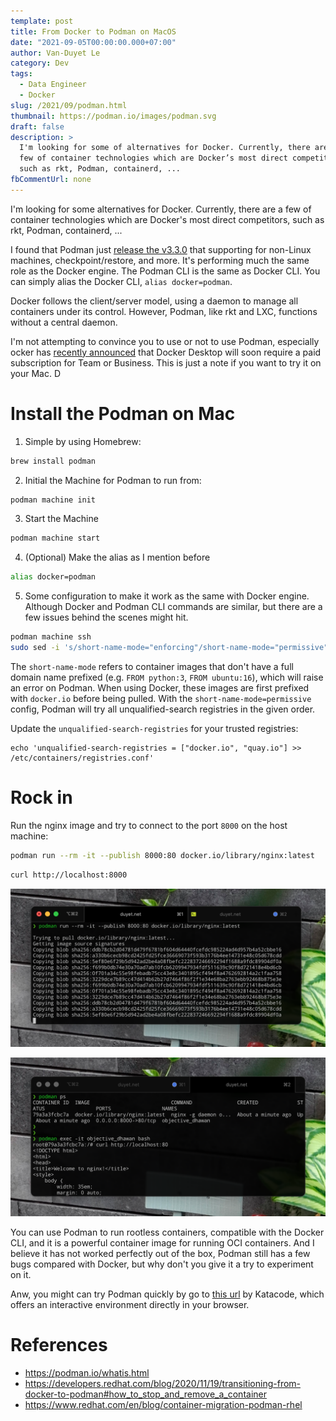 ```yaml
---
template: post
title: From Docker to Podman on MacOS
date: "2021-09-05T00:00:00.000+07:00"
author: Van-Duyet Le
category: Dev
tags:
  - Data Engineer
  - Docker
slug: /2021/09/podman.html
thumbnail: https://podman.io/images/podman.svg
draft: false
description: >
  I'm looking for some of alternatives for Docker. Currently, there are a 
  few of container technologies which are Docker’s most direct competitors, 
  such as rkt, Podman, containerd, ...
fbCommentUrl: none
---
```


I'm looking for some alternatives for Docker. Currently, there are a
few of container technologies which are Docker's most direct competitors,
such as rkt, Podman, containerd, ...

I found that Podman just [release the v3.3.0](https://twitter.com/Podman_io/status/1432800271873323010)
that supporting for non-Linux machines, checkpoint/restore, and more.
It's performing much the same role as the Docker engine.
The Podman CLI is the same as Docker CLI. You can simply alias the Docker CLI, `alias docker=podman`.

Docker follows the client/server model, using a daemon to manage all containers under its control.
However, Podman, like rkt and LXC, functions without a central daemon.

I'm not attempting to convince you to use or not to use Podman, especially ocker has
[recently announced](https://www.docker.com/blog/updating-product-subscriptions/)
that Docker Desktop will soon require a paid subscription for Team or Business.
This is just a note if you want to try it on your Mac.
D

# Install the Podman on Mac

1. Simple by using Homebrew:

```bash
brew install podman
```

2. Initial the Machine for Podman to run from:

```bash
podman machine init
```

3. Start the Machine

```bash
podman machine start
```

4. (Optional) Make the alias as I mention before

```bash
alias docker=podman
```

5. Some configuration to make it work as the same with Docker engine. Although Docker and Podman CLI commands are similar,
   but there are a few issues behind the scenes might hit.

```bash
podman machine ssh
sudo sed -i 's/short-name-mode="enforcing"/short-name-mode="permissive"/g' /etc/containers/registries.conf
```

The `short-name-mode` refers to container images that don't have a full domain name prefixed (e.g. `FROM python:3`, `FROM ubuntu:16`),
which will raise an error on Podman. When using Docker, these images are first prefixed with `docker.io` before being pulled.
With the `short-name-mode=permissive` config, Podman will try all unqualified-search registries in the given order.

Update the `unqualified-search-registries` for your trusted registries:

```
echo 'unqualified-search-registries = ["docker.io", "quay.io"] >> /etc/containers/registries.conf'
```

# Rock in

Run the nginx image and try to connect to the port `8000` on the host machine:

```bash
podman run --rm -it --publish 8000:80 docker.io/library/nginx:latest
```

```bash
curl http://localhost:8000
```
![](/media/2021/09/podman.png)

![](/media/2021/09/podman-nginx.png)

You can use Podman to run rootless containers, compatible with the Docker CLI, 
and it is a powerful container image for running OCI containers.
And I believe it has not worked perfectly out of the box, Podman still has a few bugs compared with Docker, 
but why don't you give it a try to experiment on it.

Anw, you might can try Podman quickly by go to [this url](https://www.katacoda.com/courses/containers-without-docker/running-containers-with-podman)
by Katacode, which offers an interactive environment directly in your browser.


# References 

- https://podman.io/whatis.html
- https://developers.redhat.com/blog/2020/11/19/transitioning-from-docker-to-podman#how_to_stop_and_remove_a_container
- https://www.redhat.com/en/blog/container-migration-podman-rhel
